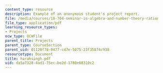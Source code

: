 ```yaml
---
content_type: resource
description: Example of an anonymous student's project report.
file: /media/courses/18-704-seminar-in-algebra-and-number-theory-rational-points-on-elliptic-curves-fall-2004/da5a73284ad175ecbe2d1780e68310c2_haraksingh.pdf
file_type: application/pdf
learning_resource_types:
- Projects
ocw_type: OCWFile
parent_title: Projects
parent_type: CourseSection
parent_uid: 01120f78-9477-cd7e-5075-23f35874c938
resourcetype: Document
title: haraksingh.pdf
uid: da5a7328-4ad1-75ec-be2d-1780e68310c2
---
```

